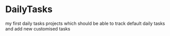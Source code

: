 # DailyTasks
my first daily tasks projects which should be able to track default daily tasks and add new customised tasks 
